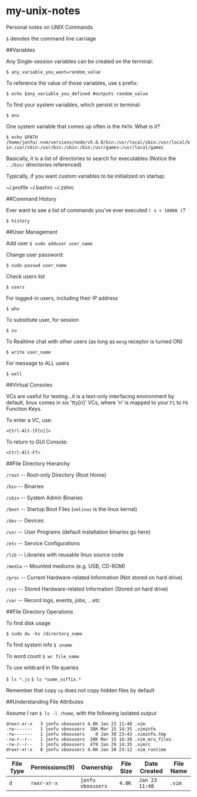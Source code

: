 # my-unix-notes
Personal notes on UNIX Commands

`$` denotes the command line carriage

##Variables 

Any Single-session variables can be created on the terminal:

  `$ any_variable_you_want=random_value`

To reference the value of those variables, use `$` prefix:

  `$ echo $any_variable_you_defined #outputs random_value`

To find your system variables, which persist in terminal:

  `$ env`

One system variable that comes up often is the `PATH`. What is it?

  `$ echo $PATH`
  `/home/jonfu/.nvm/versions/node/v5.8.0/bin:/usr/local/sbin:/usr/local/bin:/usr/sbin:/usr/bin:/sbin:/bin:/usr/games:/usr/local/games`

  Basically, it is a list of directories to search for executables (Notice the `../bin/` directories referenced)

Typically, if you want custom variables to be initialized on startup:

  ~/.profile
  ~/.bashrc
  ~/.zshrc

##Command History

Ever want to see a list of commands you've ever executed `( x < 10000 )`?

  `$ history`

##User Management

Add user
  `$ sudo adduser user_name`

Change user password:

  `$ sudo passwd user_name`

Check users list

  `$ users`

For logged-in users, including their IP address

  `$ who`

To substitute user, for session

  `$ su`

To Realtime chat with other users (as long as `mesg` receptor is turned ON)

  `$ write user_name`

For message to ALL users

  `$ wall`

##Virtual Consoles

VCs are useful for testing...it is a text-only interfacing environment
by default, linux comes in six 'tty[n]' VCs,
where 'n' is mapped to your `F1` to `F6` Function Keys.

To enter a VC, use:

  `<Ctrl-Alt-[F[n]]>`

To return to GUI Console:

  `<Ctrl-Alt-F7>`

##File Directory Hierarchy

`/root` -- Root-only Directory (Root Home)

`/bin` -- Binaries

`/sbin` -- System Admin Binaries

`/boot` -- Startup Boot Files (`vmlinuz` is the linux kernal)

`/dev` -- Devices

`/usr` -- User Programs (default installation binaries go here)

`/etc` -- Service Configurations

`/lib` -- Libraries with reusable linux source code

`/media` -- Mounted mediums (e.g. USB, CD-ROM)

`/proc` -- Current Hardware-related Information (Not stored on hard drive)

`/sys` -- Stored Hardware-related Information (Stored on hard drive)

`/var` -- Record logs, events, jobs, ...etc

##File Directory Operations

To find disk usage

  `$ sudo du -hs /directory_name`

To find system info
  `$ uname`

To word count
  `$ wc file_name`

To use wildcard in file queries

  `$ ls *.js`
  `$ ls *some_suffix.*`

Remember that copy `cp` does not copy hidden files by default

##Understanding File Attributes

Assume I ran `$ ls -l /home`, with the following isolated output

  ```
  drwxr-xr-x   3 jonfu vboxusers 4.0K Jan 23 11:48 .vim
  -rw-------   1 jonfu vboxusers  38K Mar 15 14:35 .viminfo
  -rw-------   1 jonfu vboxusers    0 Jan 30 23:43 .viminfo.tmp
  -rw-r--r--   1 jonfu vboxusers  20K Mar 15 16:30 .vim_mru_files
  -rw-r--r--   1 jonfu vboxusers  479 Jan 29 14:35 .vimrc
  drwxr-xr-x   8 jonfu vboxusers 4.0K Jan 30 23:12 .vim_runtime
  ```
  
  File Type | Permissions(9) | Ownership | File Size | Date Created | File Name
  --- | --- | --- | --- | --- | ---
  `d` | `rwxr-xr-x` | `jonfu vboxusers` | `4.0K` | `Jan 23 11:48` | `.vim`

